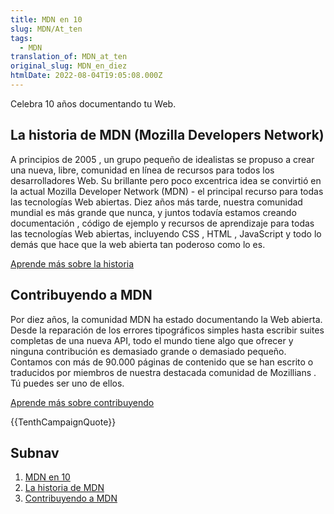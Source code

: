 ```yaml
---
title: MDN en 10
slug: MDN/At_ten
tags:
  - MDN
translation_of: MDN_at_ten
original_slug: MDN_en_diez
htmlDate: 2022-08-04T19:05:08.000Z
---
```

Celebra 10 años documentando tu Web.

## La historia de MDN (Mozilla Developers Network)

A principios de 2005 , un grupo pequeño de idealistas se propuso a crear una nueva, libre, comunidad en línea de recursos para todos los desarrolladores Web. Su brillante pero poco excentrica idea se convirtió en la actual Mozilla Developer Network (MDN) - el principal recurso para todas las tecnologías Web abiertas. Diez años más tarde, nuestra comunidad mundial es más grande que nunca, y juntos todavía estamos creando documentación , código de ejemplo y recursos de aprendizaje para todas las tecnologías Web abiertas, incluyendo CSS , HTML , JavaScript y todo lo demás que hace que la web abierta tan poderoso como lo es.

[Aprende más sobre la historia](/es/docs/MDN_at_ten/History_of_MDN)

## Contribuyendo a MDN

Por diez años, la comunidad MDN ha estado documentando la Web abierta. Desde la reparación de los errores tipográficos simples hasta escribir suites completas de una nueva API, todo el mundo tiene algo que ofrecer y ninguna contribución es demasiado grande o demasiado pequeño. Contamos con más de 90.000 páginas de contenido que se han escrito o traducidos por miembros de nuestra destacada comunidad de Mozillians . Tú puedes ser uno de ellos.

[Aprende más sobre contribuyendo](/es/docs/MDN_at_ten/Contributing_to_MDN)

{{TenthCampaignQuote}}

## Subnav

1.  [MDN en 10](/es/docs/MDN_at_ten/)
2.  [La historia de MDN](/es/docs/MDN_at_ten/History_of_MDN)
3.  [Contribuyendo a MDN](/es/docs/MDN_at_ten/Contributing_to_MDN)
